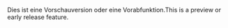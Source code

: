 <span data-ttu-id="cb295-101">Dies ist eine Vorschauversion oder eine Vorabfunktion.</span><span class="sxs-lookup"><span data-stu-id="cb295-101">This is a preview or early release feature.</span></span>